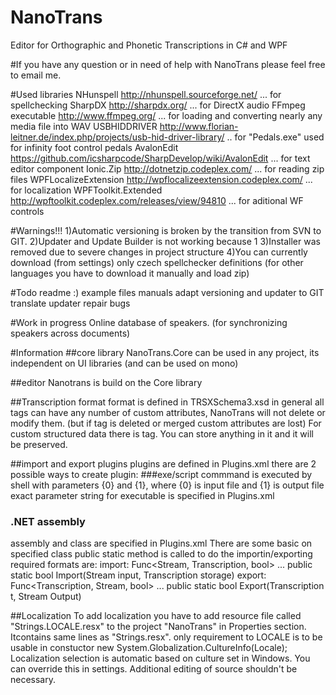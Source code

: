 NanoTrans
=========

Editor for Orthographic and Phonetic Transcriptions in C# and WPF

#If you have any question or in need of help with NanoTrans please feel free to email me.


#Used libraries
NHunspell http://nhunspell.sourceforge.net/ ... for spellchecking
SharpDX http://sharpdx.org/ ... for DirectX audio
FFmpeg executable http://www.ffmpeg.org/ ... for loading and converting nearly any media file into WAV
USBHIDDRIVER http://www.florian-leitner.de/index.php/projects/usb-hid-driver-library/ .. for "Pedals.exe" used for infinity foot control pedals
AvalonEdit https://github.com/icsharpcode/SharpDevelop/wiki/AvalonEdit ... for text editor component
Ionic.Zip http://dotnetzip.codeplex.com/ ... for reading zip files
WPFLocalizeExtension http://wpflocalizeextension.codeplex.com/ ... for localization
WPFToolkit.Extended http://wpftoolkit.codeplex.com/releases/view/94810 ... for aditional WF controls


#Warnings!!!
1)Automatic versioning is broken by the transition from SVN to GIT.
2)Updater and Update Builder is not working because 1
3)Installer was removed due to severe changes in project structure
4)You can currently download (from settings) only czech spellchecker definitions (for other languages you have to download it manually and load zip)


#Todo
readme :)
example files
manuals
adapt versioning and updater to GIT
translate updater
repair bugs


#Work in progress
Online database of speakers. (for synchronizing speakers across documents)


#Information
##core library
NanoTrans.Core can be used in any project, its independent on UI libraries (and can be used on mono)

##editor
Nanotrans is build on the Core library

##Transcription format
format is defined in TRSXSchema3.xsd
in general all tags can have any number of custom attributes, NanoTrans will not delete or modify them. (but if tag is deleted or merged custom attributes are lost)
For custom structured data there is <meta> tag. You can store anything in it and it will be preserved.

##import and export plugins
plugins are defined in Plugins.xml
there are 2 possible ways to create plugin:
###exe/script
commmand is executed by shell with parameters {0} and {1}, where {0} is input file and {1} is output file
exact parameter string for executable is specified in Plugins.xml
### .NET assembly
assembly and class are specified in Plugins.xml
There are some basic 
on specified class public static method is called to do the importin/exporting
required formats are:
import: Func<Stream, Transcription, bool> ... public static bool Import(Stream input, Transcription storage)
export: Func<Transcription, Stream, bool> ... public static bool Export(Transcription t, Stream Output)

##Localization
To add localization you have to add resource file called "Strings.LOCALE.resx" to the project "NanoTrans" in Properties section. Itcontains same lines as "Strings.resx".
only requirement to LOCALE is to be usable in constuctor new System.Globalization.CultureInfo(Locale);
Localization selection is automatic based on culture set in Windows. You can override this in settings.
Additional editing of source shouldn't be necessary.


